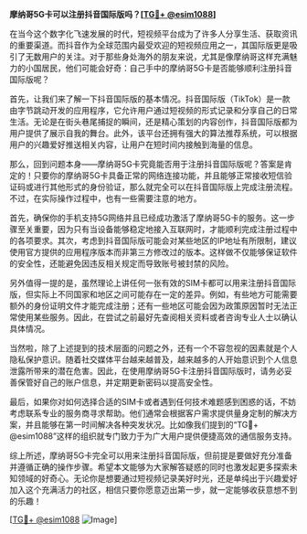 **摩纳哥5G卡可以注册抖音国际版吗？[[TG💪+ @esim1088](https://t.me/s/esim1088)]**

在当今这个数字化飞速发展的时代，短视频平台成为了许多人分享生活、获取资讯的重要渠道。而抖音作为全球范围内最受欢迎的短视频应用之一，其国际版更是吸引了无数用户的关注。对于那些身处海外的朋友来说，尤其是像摩纳哥这样充满魅力的小国居民，他们可能会好奇：自己手中的摩纳哥5G卡是否能够顺利注册抖音国际版呢？

首先，让我们来了解一下抖音国际版的基本情况。抖音国际版（TikTok）是一款由字节跳动开发的应用程序，它允许用户通过短视频的形式记录和分享自己的日常生活。无论是在街头巷尾捕捉的瞬间，还是精心策划的内容创作，抖音国际版都为用户提供了展示自我的舞台。此外，该平台还拥有强大的算法推荐系统，可以根据用户的兴趣爱好推送相关内容，让用户在短时间内接触到海量的信息。

那么，回到问题本身——摩纳哥5G卡究竟能否用于注册抖音国际版呢？答案是肯定的！只要你的摩纳哥5G卡具备正常的网络连接功能，并且能够正常接收短信验证码或进行其他形式的身份验证，那么就完全可以在抖音国际版上完成注册流程。不过，在实际操作过程中，也有一些需要注意的地方。

首先，确保你的手机支持5G网络并且已经成功激活了摩纳哥5G卡的服务。这一步骤至关重要，因为只有当设备能够稳定地接入互联网时，才能顺利完成注册过程中的各项要求。其次，考虑到抖音国际版可能会对某些地区的IP地址有所限制，建议使用官方提供的应用程序版本而非第三方修改过的版本。这样做不仅能够保证软件的安全性，还能避免因违反相关规定而导致账号被封禁的风险。

另外值得一提的是，虽然理论上讲任何一张有效的SIM卡都可以用来注册抖音国际版，但实际上不同国家和地区之间可能存在一定的差异。例如，有些地方可能需要额外的身份证明文件才能完成注册；还有一些地区可能会因为政策原因暂时无法正常使用某些服务。因此，在尝试之前最好先查阅相关资料或者咨询专业人士以确认具体情况。

当然啦，除了上述提到的技术层面的问题之外，还有一个不容忽视的因素就是个人隐私保护意识。随着社交媒体平台越来越普及，越来越多的人开始意识到个人信息泄露所带来的潜在危害。因此，在使用摩纳哥5G卡注册抖音国际版时，请务必妥善保管好自己的账户信息，并定期更新密码以提高安全性。

最后，如果你对如何选择合适的SIM卡或者遇到任何技术难题感到困惑的话，不妨考虑联系专业的服务商寻求帮助。他们通常会根据客户需求提供量身定制的解决方案，并且能够在第一时间解决各种突发状况。比如像我们提到的“TG💪+ @esim1088”这样的组织就专门致力于为广大用户提供便捷高效的通信服务支持。

综上所述，摩纳哥5G卡完全可以用来注册抖音国际版，但前提是要做好充分准备并遵循正确的操作步骤。希望本文能够为大家解答疑惑的同时也激发起更多探索未知领域的好奇心。无论你是想要通过短视频记录美好时光，还是单纯出于兴趣爱好加入这个充满活力的社区，相信只要你愿意迈出第一步，就一定能够收获意想不到的乐趣！

[[TG💪+ @esim1088](https://t.me/s/esim1088) ![Image](https://i.postimg.cc/4NQfJmqS/Snipaste-2025-05-13-00-14-12.png)]